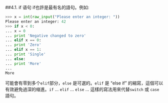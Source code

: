 ##4.1. if 语句
if也許是最有名的語句。例如:
```python
>>> x = int(raw_input("Please enter an integer: "))
Please enter an integer: 42
>>> if x < 0:
... x = 0
... print 'Negative changed to zero'
... elif x == 0:
... print 'Zero'
... elif x == 1:
... print 'Single'
... else:
... print 'More'
...
More
```
可能會有零到多个`elif`部分，`else` 是可選的。`elif` 是 “else if” 的縮寫，這個可以有效避免過深的缩進。`if` ... `elif` ... `else` ... 這樣的寫法用來代替`switch` 或 `case` 語句。

